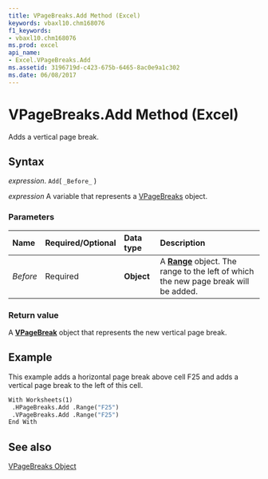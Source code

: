 ```yaml
---
title: VPageBreaks.Add Method (Excel)
keywords: vbaxl10.chm168076
f1_keywords:
- vbaxl10.chm168076
ms.prod: excel
api_name:
- Excel.VPageBreaks.Add
ms.assetid: 3196719d-c423-675b-6465-8ac0e9a1c302
ms.date: 06/08/2017
---
```



# VPageBreaks.Add Method (Excel)

Adds a vertical page break.


## Syntax

 _expression_. `Add`( `_Before_` )

 _expression_ A variable that represents a [VPageBreaks](./Excel.VPageBreaks.md) object.


### Parameters



|Name|Required/Optional|Data type|Description|
|:-----|:-----|:-----|:-----|
| _Before_|Required| **Object**|A  **[Range](Excel.Range(object).md)** object. The range to the left of which the new page break will be added.|

### Return value

A  **[VPageBreak](Excel.VPageBreak.md)** object that represents the new vertical page break.


## Example

This example adds a horizontal page break above cell F25 and adds a vertical page break to the left of this cell.


```vb
With Worksheets(1) 
 .HPageBreaks.Add .Range("F25") 
 .VPageBreaks.Add .Range("F25") 
End With
```


## See also


[VPageBreaks Object](Excel.VPageBreaks.md)

